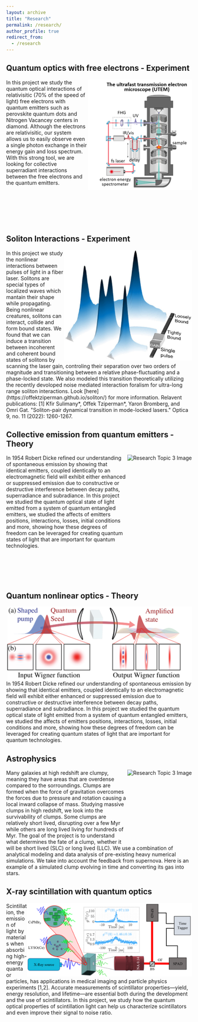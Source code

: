 ```yaml
---
layout: archive
title: "Research"
permalink: /research/
author_profile: true
redirect_from:
  - /research
--- 
```



## Quantum optics with free electrons - Experiment
<div>
<img src="/images/UTEM.png" align="right" alt="Research Topic 1 Image" height=300/>
<p>
In this project we study the quantum optical interactions of relativisitic (70% of the speed of light) free electrons with quantum emitters such as perovskite quantum dots and Nitrogen Vacancey centers in diamond. Although the electrons are relativisitic, our system allows us to easily observe even a single photon exchange in their energy gain and loss spectrum. With this strong tool, we are looking for collective superradiant interactions between the free electrons and the quantum emitters.
  <br>
    <br>
    <br>
    <br>
    <br>
    <br>
    <br>
</p>
</div>

## Soliton Interactions - Experiment
<div>
    <img src="/images/soliton_concept.jpeg" align="right" alt="Research Topic 2 Image" height=300/>
    <p>
In this project we study the nonlinear interactions between pulses of light in a fiber laser. Solitons are special types of localized waves which mantain their shape while propagating. Being nonlinear creatures, solitons can interact, collide and form bound states. We found that we can induce a transition between incoherent and coherent bound states of solitons by scanning the laser gain, controling their separation over two orders of magnitude and transitioning between a relative phase-fluctuating and a phase-locked state. We also modeled this transition theoretically utilizing the recently devoloped noise mediated interaction foralism for ultra-long range soliton interactions. Look [here](https://offektziperman.github.io/soliton/) for more information. Relavent publications: [1] Kfir Sulimany*, Offek Tziperman*, Yaron Bromberg, and Omri Gat. "Soliton-pair dynamical transition in mode-locked lasers." Optica 9, no. 11 (2022): 1260-1267.
    </p>
</div>

## Collective emission from quantum emitters - Theory
<div>
    <img src="/images/Figure 1.png" align="right" alt="Research Topic 3 Image" height=300/>
    <p>
In 1954 Robert Dicke refined our understanding of spontaneous emission by showing that identical emitters, coupled identically to an electromagnetic field will exhibit either enhanced or suppressed emission due to constructive or destructive interference between decay paths, superradiance and subradiance. In this project we studied the quantum optical state of light emitted from a system of quantum entangled emitters, we studied the affects of emitters positions, interactions, losses, initial conditions and more, showing how these degrees of freedom can be leveraged for creating quantum states of light that are important for quantum technologies.
          <br>
    <br>
          <br>
    <br>
    <br>
    <br>
    </p>
</div>

## Quantum nonlinear optics - Theory
<div>
    <img src="/images/Figure 1 squeezing paper.png" align="right" alt="Research Topic 3 Image" height=200/>
    <p>
In 1954 Robert Dicke refined our understanding of spontaneous emission by showing that identical emitters, coupled identically to an electromagnetic field will exhibit either enhanced or suppressed emission due to constructive or destructive interference between decay paths, superradiance and subradiance. In this project we studied the quantum optical state of light emitted from a system of quantum entangled emitters, we studied the affects of emitters positions, interactions, losses, initial conditions and more, showing how these degrees of freedom can be leveraged for creating quantum states of light that are important for quantum technologies.
    </p>
</div>

## Astrophysics
<div>
    <img src="/images/galaxy_wclump.jpg" align="right" alt="Research Topic 3 Image" height=200/>
    <p>
Many galaxies at high redshift are clumpy, meaning they have areas that are overdense compared to the sorroundings. Clumps are formed when the force of gravitation overcomes the forces due to pressure and rotation causing a local inward collapse of mass. Studying massive clumps in high redshift, we look into the survivability of clumps. Some clumps are relatively short lived, disrupting over a few Myr while others are long lived living for hundreds of Myr. The goal of the project is to understand what determines the fate of a clump, whether it will be short lived (SLC) or long lived (LLC). We use a combination of analytical modeling and data analysis of pre-existing heavy numerical simulations. We take into account the feedback from supernova. Here is an example of a simulated clump evolving in time and converting its gas into stars.
    </p>
</div>

## X-ray scintillation with quantum optics
<div>
    <img src="/images/x-ray.png" align="right" alt="Research Topic 3 Image" height=200/>
    <p>
Scintillation, the emission of light by materials when absorbing high-energy quanta or particles, has applications in medical imaging and particle physics experiments [1,2]. Accurate measurements of scintillator properties—yield, energy resolution, and lifetime—are essential both during the development and the use of scintillators. In this project, we study how the quantum optical properties of scintillation light can help us characterize scintillators and even improve their signal to noise ratio.
    </p>
</div>

